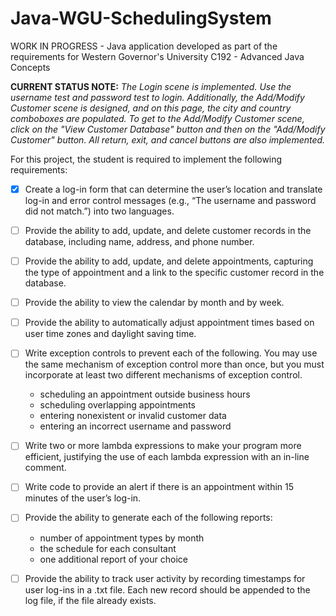 # Java-WGU-SchedulingSystem
WORK IN PROGRESS - Java application developed as part of the requirements for Western Governor's University C192 - Advanced Java Concepts

**CURRENT STATUS NOTE:** _*The Login scene is implemented. Use the username test and password test to login. Additionally, the Add/Modify Customer scene is designed, and on this page, the city and country comboboxes are populated. To get to the Add/Modify Customer scene, click on the "View Customer Database" button and then on the "Add/Modify Customer" button. All return, exit, and cancel buttons are also implemented.*_

For this project, the student is required to implement the following requirements:

- [x] Create a log-in form that can determine the user’s location and translate log-in and error control messages (e.g., “The username and password did not match.”) into two languages.

- [ ] Provide the ability to add, update, and delete customer records in the database, including name, address, and phone number.

- [ ] Provide the ability to add, update, and delete appointments, capturing the type of appointment and a link to the specific customer record in the database.

- [ ] Provide the ability to view the calendar by month and by week.

- [ ] Provide the ability to automatically adjust appointment times based on user time zones and daylight saving time.

- [ ] Write exception controls to prevent each of the following. You may use the same mechanism of exception control more than once, but you must incorporate at least  two different mechanisms of exception control.
  * scheduling an appointment outside business hours
  * scheduling overlapping appointments
  * entering nonexistent or invalid customer data
  * entering an incorrect username and password

- [ ] Write two or more lambda expressions to make your program more efficient, justifying the use of each lambda expression with an in-line comment.

- [ ] Write code to provide an alert if there is an appointment within 15 minutes of the user’s log-in.

- [ ] Provide the ability to generate each  of the following reports:
  * number of appointment types by month
  * the schedule for each consultant
  * one additional report of your choice

- [ ] Provide the ability to track user activity by recording timestamps for user log-ins in a .txt file. Each new record should be appended to the log file, if the file already exists.

